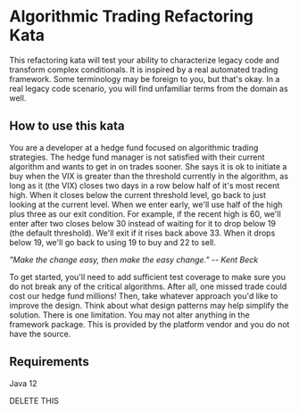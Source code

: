 # Algorithmic Trading Refactoring Kata 

This refactoring kata will test your ability to characterize legacy code and transform complex conditionals. It is inspired by a real automated trading framework. Some terminology may be foreign to you, but that's okay. In a real legacy code scenario, you will find unfamiliar terms from the domain as well.

## How to use this kata

You are a developer at a hedge fund focused on algorithmic trading strategies. The hedge fund manager is not satisfied with their current algorithm and wants to get in on trades sooner. She says it is ok to initiate a buy when the VIX is greater than the threshold currently in the algorithm, as long as it (the VIX) closes two days in a row below half of it's most recent high. When it closes below the current threshold level, go back to just looking at the current level. When we enter early, we'll use half of the high plus three as our exit condition. For example, if the recent high is 60, we'll enter after two closes below 30 instead of waiting for it to drop below 19 (the default threshold). We'll exit if it rises back above 33. When it drops below 19, we'll go back to using 19 to buy and 22 to sell. 

*"Make the change easy, then make the easy change." -- Kent Beck*

To get started, you'll need to add sufficient test coverage to make sure you do not break any of the critical algorithms. After all, one missed trade could cost our hedge fund millions! Then, take whatever approach you'd like to improve the design. Think about what design patterns may help simplify the solution. There is one limitation. You may not alter anything in the framework package. This is provided by the platform vendor and you do not have the source.

## Requirements

Java 12

DELETE THIS
